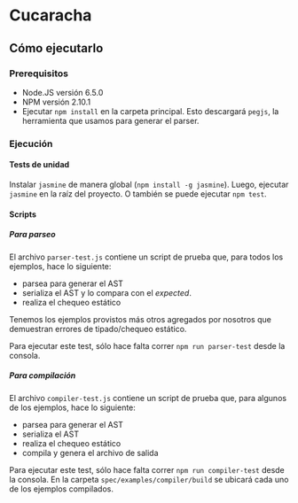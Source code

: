 # Cucaracha

## Cómo ejecutarlo

### Prerequisitos

* Node.JS versión 6.5.0
* NPM versión 2.10.1
* Ejecutar `npm install` en la carpeta principal. Esto descargará `pegjs`, la herramienta que usamos para generar el parser.

### Ejecución

#### Tests de unidad

Instalar `jasmine` de manera global (`npm install -g jasmine`). Luego, ejecutar `jasmine` en la raíz del proyecto. O también se puede ejecutar `npm test`.

#### Scripts

##### Para parseo

El archivo `parser-test.js` contiene un script de prueba que, para todos los ejemplos, hace lo siguiente:

* parsea para generar el AST
* serializa el AST y lo compara con el _expected_.
* realiza el chequeo estático

Tenemos los ejemplos provistos más otros agregados por nosotros que demuestran errores de tipado/chequeo estático.

Para ejecutar este test, sólo hace falta correr `npm run parser-test` desde la consola.

##### Para compilación

El archivo `compiler-test.js` contiene un script de prueba que, para algunos de los ejemplos, hace lo siguiente:

* parsea para generar el AST
* serializa el AST
* realiza el chequeo estático
* compila y genera el archivo de salida

Para ejecutar este test, sólo hace falta correr `npm run compiler-test` desde la consola. En la carpeta `spec/examples/compiler/build` se ubicará cada uno de los ejemplos compilados.
